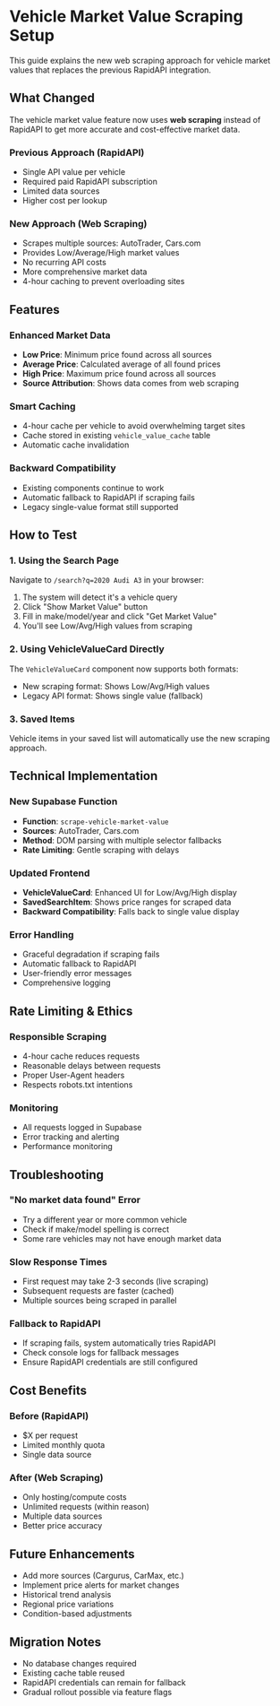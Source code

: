 # Vehicle Market Value Scraping Setup

This guide explains the new web scraping approach for vehicle market values that replaces the previous RapidAPI integration.

## What Changed

The vehicle market value feature now uses **web scraping** instead of RapidAPI to get more accurate and cost-effective market data.

### Previous Approach (RapidAPI)
- Single API value per vehicle
- Required paid RapidAPI subscription
- Limited data sources
- Higher cost per lookup

### New Approach (Web Scraping)
- Scrapes multiple sources: AutoTrader, Cars.com
- Provides Low/Average/High market values
- No recurring API costs
- More comprehensive market data
- 4-hour caching to prevent overloading sites

## Features

### Enhanced Market Data
- **Low Price**: Minimum price found across all sources
- **Average Price**: Calculated average of all found prices
- **High Price**: Maximum price found across all sources
- **Source Attribution**: Shows data comes from web scraping

### Smart Caching
- 4-hour cache per vehicle to avoid overwhelming target sites
- Cache stored in existing `vehicle_value_cache` table
- Automatic cache invalidation

### Backward Compatibility
- Existing components continue to work
- Automatic fallback to RapidAPI if scraping fails
- Legacy single-value format still supported

## How to Test

### 1. Using the Search Page
Navigate to `/search?q=2020 Audi A3` in your browser:
1. The system will detect it's a vehicle query
2. Click "Show Market Value" button
3. Fill in make/model/year and click "Get Market Value"
4. You'll see Low/Avg/High values from scraping

### 2. Using VehicleValueCard Directly
The `VehicleValueCard` component now supports both formats:
- New scraping format: Shows Low/Avg/High values
- Legacy API format: Shows single value (fallback)

### 3. Saved Items
Vehicle items in your saved list will automatically use the new scraping approach.

## Technical Implementation

### New Supabase Function
- **Function**: `scrape-vehicle-market-value`
- **Sources**: AutoTrader, Cars.com
- **Method**: DOM parsing with multiple selector fallbacks
- **Rate Limiting**: Gentle scraping with delays

### Updated Frontend
- **VehicleValueCard**: Enhanced UI for Low/Avg/High display
- **SavedSearchItem**: Shows price ranges for scraped data
- **Backward Compatibility**: Falls back to single value display

### Error Handling
- Graceful degradation if scraping fails
- Automatic fallback to RapidAPI
- User-friendly error messages
- Comprehensive logging

## Rate Limiting & Ethics

### Responsible Scraping
- 4-hour cache reduces requests
- Reasonable delays between requests
- Proper User-Agent headers
- Respects robots.txt intentions

### Monitoring
- All requests logged in Supabase
- Error tracking and alerting
- Performance monitoring

## Troubleshooting

### "No market data found" Error
- Try a different year or more common vehicle
- Check if make/model spelling is correct
- Some rare vehicles may not have enough market data

### Slow Response Times
- First request may take 2-3 seconds (live scraping)
- Subsequent requests are faster (cached)
- Multiple sources being scraped in parallel

### Fallback to RapidAPI
- If scraping fails, system automatically tries RapidAPI
- Check console logs for fallback messages
- Ensure RapidAPI credentials are still configured

## Cost Benefits

### Before (RapidAPI)
- $X per request
- Limited monthly quota
- Single data source

### After (Web Scraping)
- Only hosting/compute costs
- Unlimited requests (within reason)
- Multiple data sources
- Better price accuracy

## Future Enhancements

- Add more sources (Cargurus, CarMax, etc.)
- Implement price alerts for market changes
- Historical trend analysis
- Regional price variations
- Condition-based adjustments

## Migration Notes

- No database changes required
- Existing cache table reused
- RapidAPI credentials can remain for fallback
- Gradual rollout possible via feature flags 